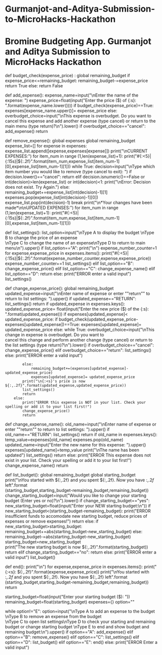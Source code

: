 # Gurmanjot-and-Aditya-Submission-to-MicroHacks-Hackathon
# Bromine Budgeting App. Gurmanjot and Aditya Submission to MicroHacks Hackathon
def budget_check(expense_price) : 
    global remaining_budget
    if expense_price<=remaining_budget:
        remaining_budget-=expense_price
        return True
    else:
        return False
        

def add_expense():
    expense_name=input("\nEnter the name of the expense: ")
    expense_price=float(input("Enter the price ($) of {:s}: ".format(expense_name.lower())))
    if budget_check(expense_price)==True:
        expenses[expense_name.upper()]= expense_price
    else:
        overbudget_choice=input("\nThis expense is overbudget. Do you want to \
cancel this expense and add another expense (type cancel) or return to the main menu (type return)?\n").lower()
        if overbudget_choice=="cancel":
            add_expense()
    return

def remove_expense():
    global expenses
    global remaining_budget
    expense_list=[]
    for expense in expenses:
        expense_list.append([expense,expenses[expense]])
    print("\nCURRENT EXPENSES:")
    for item_num in range (1,len(expense_list)+1):
        print("#{:<5}|{:15s}|${:.2f}".format(item_num,expense_list[item_num-1][0],expense_list[item_num-1][1]))
    while True:
        decision=input("\nType which item number you would like to remove (type cancel to exit): ")
        if decision.lower()=="cancel":
            return
        elif decision.isnumeric()==False or int(decision)>len(expense_list) or int(decision)<1:
            print("\nError: Decision does not exist. Try Again.")
        else:
            remaining_budget+=expense_list[int(decision)-1][1]
            expenses.pop(expense_list[int(decision)-1][0])
            expense_list.pop(int(decision)-1)
            break
    print("\n*Your changes have been made*\n\nUPDATED EXPENSES:")
    for item_num in range (1,len(expense_list)+1):
        print("#{:<5}|{:15s}|${:.2f}".format(item_num,expense_list[item_num-1][0],expense_list[item_num-1][1]))
    

def list_settings():
    list_option=input("\nType A to display the budget \nType B to change the price of an expense\
\nType C to change the name of an expense\nType D to return to main menu\n").upper()
    if list_option=="A":
        print("\n")
        expense_number_counter=1
        for expense,expense_price in expenses.items():
            print("#{:<5}|{:15s}|${:.2f}".format(expense_number_counter,expense,expense_price))
            expense_number_counter+=1
        list_settings()
    elif list_option=="B":
        change_expense_price()
    elif list_option=="C":
        change_expense_name()
    elif list_option=="D":
        return
    else:
        print("ERROR enter a valid input")
        list_settings()
        
def change_expense_price():
        global remaining_budget
        updated_expense=input("\nEnter name of expense or enter ""return"" to return to list settings: ").upper()
        if updated_expense=="RETURN":
            list_settings()
            return
        if updated_expense in expenses.keys():
            updated_expense_price= float(input("Enter the new price ($) of the {:s}: ".format(updated_expense)))
            if expenses[updated_expense]< updated_expense_price:
                if budget_check(updated_expense_price-expenses[updated_expense])==True:
                    expenses[updated_expense]= updated_expense_price
                else:
                    while True: 
                        overbudget_choice=input("\nThis change in expense is overbudget. Do you want to \
cancel this change and perform another change (type cancel) or return to the list settings (type return)?\n").lower()
                        if overbudget_choice=="cancel":
                            change_expense_price()
                        elif overbudget_choice=="return":
                            list_settings()
                        else:
                            print("ERROR enter a valid input")
                        
            else:
                remaining_budget+=(expenses[updated_expense]-updated_expense_price)
                expenses[updated_expense]= updated_expense_price
            print("\n{:<s}'s price is now ${:,.2f}".format(updated_expense,updated_expense_price))
            list_settings()
            return
        else:
            print("ERROR this expense is NOT in your list. Check your spelling or add it to your list first!")
            change_expense_price()
            return
        
def change_expense_name():
    old_name=input("\nEnter name of expense or enter ""return"" to return to list settings: ").upper()
    if old_name=="RETURN":
        list_settings()
        return
    if old_name in expenses.keys():
        temp_value=expenses[old_name]
        expenses.pop(old_name)
        updated_name=input("Enter the new name for this expense: ").upper()
        expenses[updated_name]=temp_value
        print("\nThe name has been updated")
        list_settings()
        return
    else:
        print("ERROR This expense does not exist in your list. Check your spelling or add it to your list first!")
        change_expense_name()
        return
        

def list_budget():
    global remaining_budget
    global starting_budget
    print("\nYou started with ${:,.2f} and you spent ${:,.2f}. Now you have ${:,.2f}$ left".format\
          (starting_budget,starting_budget-remaining_budget,remaining_budget))
    change_starting_budget=input("Would you like to change your starting budget (Enter yes or no)?\n").lower()
    if change_starting_budget=="yes":
        new_starting_budget=float(input("Enter your NEW starting budget:\n"))
        if new_starting_budget<(starting_budget-remaining_budget):
            print("ERROR insufficient funds to accomodate new starting budget, reduce prices of expenses or remove expenses!")
            return
        else:
            if new_starting_budget>starting_budget:
                remaining_budget+=abs(starting_budget-new_starting_budget)
            else:
                remaining_budget-=abs(starting_budget-new_starting_budget)
            starting_budget=new_starting_budget                      
            print("The new starting budget is now ${:,.2f}".format(starting_budget))
            return
    elif change_starting_budget=="no":
        return
    else:
        print("ERROR enter a valid input")
        list_budget()
    

def end():
    print("\n")
    for expense,expense_price in expenses.items():
        print("{:<s}: ${:,.2f}".format(expense,expense_price))
    print("\nYou started with ${:,.2f}$ and you spent ${:,.2f}. Now you have ${:,.2f} left".format\
          (starting_budget,starting_budget-remaining_budget,remaining_budget))
    return
    
starting_budget=float(input("Enter your starting budget ($): "))
remaining_budget=float(starting_budget)
expenses={}
option=""

while option!="E":
    option=input("\nType A to add an expense to the budget \nType B to remove an expense from the budget\
\nType C to open list settings\nType D to check your starting and remaining budget or change starting budget \nType E to end and show budget and remaining budget:\n").upper()
    if option=="A":
        add_expense()
    elif option=="B":
        remove_expense()
    elif option=="C":
        list_settings()
    elif option=="D":
        list_budget()
    elif option=="E":
        end()
    else:
        print("ERROR Enter a valid input")
          
    
